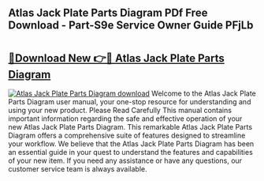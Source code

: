 ## Atlas Jack Plate Parts Diagram PDf Free Download - Part-S9e Service Owner Guide PFjLb

# <h2><a href="http://dfnx77.blite.top/?on=Atlas+Jack+Plate+Parts+Diagram">🔗Download New 👉🔴 Atlas Jack Plate Parts Diagram</a></h2>

[![Atlas Jack Plate Parts Diagram download](https://i.imgur.com/lujVjoI.png)](http://dfnx77.blite.top/?on=Atlas+Jack+Plate+Parts+Diagram)
Welcome to the Atlas Jack Plate Parts Diagram user manual, your one-stop resource for understanding and using your new product. Please Read Carefully This manual contains important information regarding the safe and effective operation of your new Atlas Jack Plate Parts Diagram. This remarkable Atlas Jack Plate Parts Diagram offers a comprehensive suite of features designed to streamline your workflow. We believe that the Atlas Jack Plate Parts Diagram has been an essential guide in your quest to understand the features and capabilities of your new item. If you need any assistance or have any questions, our customer service team is always available.
